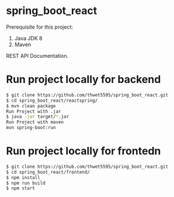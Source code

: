 # spring_boot_react

Prerequisite for this project:

1.	Java JDK 8 
2.	Maven 

REST API Documentation.

# Run project locally for backend
```bash
$ git clone https://github.com/thwet5595/spring_boot_react.git
$ cd spring_boot_react/reactspring/
$ mvn clean package
Run Project with .jar
$ java -jar target/*.jar 
Run Project with maven
mvn spring-boot:run

```

# Run project locally for frontedn
```bash
$ git clone https://github.com/thwet5595/spring_boot_react.git
$ cd spring_boot_react/frontend/
$ npm install
$ npm run build
$ npm start 
```
